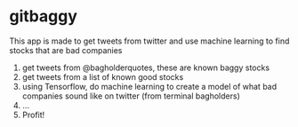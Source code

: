 # gitbaggy

 This app is made to get tweets from twitter and use machine learning to find stocks that are bad companies
1) get tweets from @bagholderquotes, these are known baggy stocks 
2) get tweets from a list of known good stocks
3) using Tensorflow, do machine learning to create a model of what bad companies sound like on twitter (from terminal bagholders)
4) ...
5) Profit!